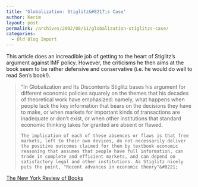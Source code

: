 ```yaml
---
title: 'Globalization: Stiglitz&#8217;s Case'
author: Kerim
layout: post
permalink: /archives/2002/08/11/globalization-stiglitzs-case/
categories:
  - Old Blog Import
---
```

This article does an increadible job of getting to the heart of Stiglitz&#8217;s argument against IMF policy. However, the criticisms he then aims at the book seem to be rather defensive and conservative (i.e. he would do well to read Sen&#8217;s book!).


>   &#8220;In Globalization and Its Discontents Stiglitz bases his argument for different economic policies squarely on the themes that his decades of theoretical work have emphasized: namely, what happens when people lack the key information that bears on the decisions they have to make, or when markets for important kinds of transactions are inadequate or don&#8217;t exist, or when other institutions that standard economic thinking takes for granted are absent or flawed. 
>   
>   
>     The implication of each of these absences or flaws is that free markets, left to their own devices, do not necessarily deliver the positive outcomes claimed for them by textbook economic reasoning that assumes that people have full information, can trade in complete and efficient markets, and can depend on satisfactory legal and other institutions. As Stiglitz nicely puts the point, "Recent advances in economic theory"&#8221;
>   


<a href="http://www.nybooks.com/articles/15630" onclick="_gaq.push(['_trackEvent', 'outbound-article', 'http://www.nybooks.com/articles/15630', 'The New York Review of Books']);" >The New York Review of Books</a>


